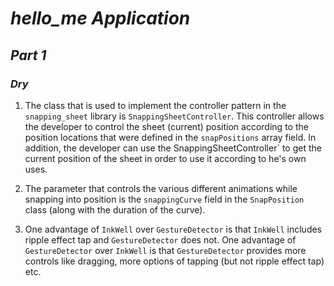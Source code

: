 # *hello_me Application*

## *Part 1*

### *Dry*

1.	The class that is used to implement the controller pattern in the `snapping_sheet` library is
    `SnappingSheetController`. This controller allows the developer to control the sheet (current)
    position according to the position locations that were defined in the `snapPositions` array
    field.
    In addition, the developer can use the SnappingSheetController` to get the current position of
    the sheet in order to use it according to he's own uses.

2.	The parameter that controls the various different animations while snapping into position is
    the `snappingCurve` field in the `SnapPosition` class (along with the duration of the curve).

3.	One advantage of `InkWell` over `GestureDetector` is that `InkWell` includes ripple effect tap
    and `GestureDetector` does not.
    One advantage of `GestureDetector` over `InkWell` is that `GestureDetector` provides more
    controls like dragging, more options of tapping (but not ripple effect tap) etc.
